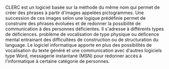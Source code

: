 CLERC est un logiciel basée sur la méthode du même nom qui permet de créer des phrases à partir d'images appelées pictogrammes. Une succession de ces images selon une logique prédéfinie permet de construire des phrases évoluées et de redonner la possibilité de communication à des personnes déficientes. Il s'adresse à différents types de déficiences. problème de vocalisation de type physique ou déficence mental entrainant des difficultées de construction ou de structuration du language.
Le logiciel informatique apporte en plus des possibilités de vocalisation du texte généré et une communication avec d'autres logiciels type Word, messagerie instantané (MSN) pour redonner accès à l'informatique à certaine catégorie de personnes.